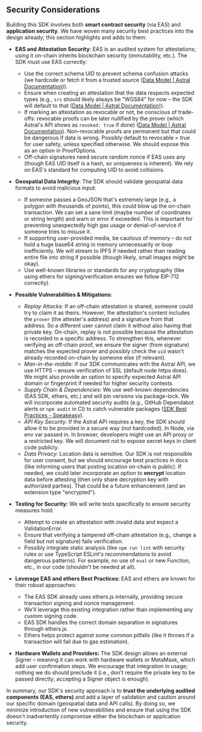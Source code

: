 ## Security Considerations  
Building this SDK involves both **smart contract security** (via EAS) and **application security**. We have woven many security best practices into the design already; this section highlights and adds to them:

- **EAS and Attestation Security**: EAS is an audited system for attestations; using it on-chain inherits blockchain security (immutability, etc.). The SDK must use EAS correctly:
  - Use the correct schema UID to prevent schema confusion attacks (we hardcode or fetch it from a trusted source ([Data Model | Astral Documentation](https://docs.astral.global/docs/data-model#:~:text=uint256%20eventTimestamp%2Cstring%20srs%2Cstring%20locationType%2Cstring%20location%2Cstring,mediaData%2Cstring%20memo))).
  - Ensure when creating an attestation that the data respects expected types (e.g., `srs` should likely always be "WGS84" for now – the SDK will default to that ([Data Model | Astral Documentation](https://docs.astral.global/docs/data-model#:~:text=%22event_timestamp%22%3A%20%222023,image%2Fjpeg))).
  - If marking an attestation as revocable or not, be conscious of trade-offs: revocable proofs can be later nullified by the prover (which Astral's API shows as `revoked: true` if done) ([Data Model | Astral Documentation](https://docs.astral.global/docs/data-model#:~:text=,been%20revoked%20by%20the%20prover)). Non-revocable proofs are permanent but that could be dangerous if data is wrong. Possibly default to revocable = true for user safety, unless specified otherwise. We should expose this as an option in ProofOptions.
  - Off-chain signatures need secure random nonce if EAS uses any (though EAS UID itself is a hash, so uniqueness is inherent). We rely on EAS's standard for computing UID to avoid collisions.

- **Geospatial Data Integrity**: The SDK should validate geospatial data formats to avoid malicious input:
  - If someone passes a GeoJSON that's extremely large (e.g., a polygon with thousands of points), this could blow up the on-chain transaction. We can set a sane limit (maybe number of coordinates or string length) and warn or error if exceeded. This is important for preventing unexpectedly high gas usage or denial-of-service if someone tries to misuse it.
  - If supporting user-provided media, be cautious of memory – do not hold a huge base64 string in memory unnecessarily or loop inefficiently. We will stream to IPFS if needed rather than reading entire file into string if possible (though likely, small images might be okay).
  - Use well-known libraries or standards for any cryptography (like using ethers for signing/verification ensures we follow EIP-712 correctly).
  
- **Possible Vulnerabilities & Mitigations**:
  - *Replay Attacks:* If an off-chain attestation is shared, someone could try to claim it as theirs. However, the attestation's content includes the `prover` (the attester's address) and a signature from that address. So a different user cannot claim it without also having that private key. On-chain, replay is not possible because the attestation is recorded to a specific address. To strengthen this, whenever verifying an off-chain proof, we ensure the signer (from signature) matches the expected prover and possibly check the `uid` wasn't already recorded on-chain by someone else (if relevant).
  - *Man-in-the-middle:* If our SDK communicates with the Astral API, we use HTTPS – ensure verification of SSL (default node https does). We might also provide an option to specify expected Astral API domain or fingerprint if needed for higher security contexts.
  - *Supply Chain & Dependencies:* We use well-known dependencies (EAS SDK, ethers, etc.) and will pin versions via package-lock. We will incorporate automated security audits (e.g., GitHub Dependabot alerts or `npm audit` in CI) to catch vulnerable packages ([SDK Best Practices - Speakeasy](https://www.speakeasy.com/post/sdk-best-practices#:~:text=SDK%20Best%20Practices%20,user%20error%20during%20user%20integration)).
  - *API Key Security:* If the Astral API requires a key, the SDK should allow it to be provided in a secure way (not hardcoded). In Node, via env var passed in. In browser, developers might use an API proxy or a restricted key. We will document not to expose secret keys in client code publicly.
  - *Data Privacy:* Location data is sensitive. Our SDK is not responsible for user consent, but we should encourage best practices in docs (like informing users that posting location on-chain is public). If needed, we could later incorporate an option to **encrypt** location data before attesting (then only share decryption key with authorized parties). That could be a future enhancement (and an extension type "encrypted").
  
- **Testing for Security:** We will write tests specifically to ensure security measures hold:
  - Attempt to create an attestation with invalid data and expect a ValidationError.
  - Ensure that verifying a tampered off-chain attestation (e.g., change a field but not signature) fails verification.
  - Possibly integrate static analysis (like `npm run lint` with security rules or use TypeScript ESLint's recommendations to avoid dangerous patterns). For example, no use of `eval` or new Function, etc., in our code (shouldn't be needed at all).
  
- **Leverage EAS and ethers Best Practices:** EAS and ethers are known for their robust approaches:
  - The EAS SDK already uses ethers.js internally, providing secure transaction signing and nonce management.
  - We'll leverage this existing integration rather than implementing any custom signing code.
  - EAS SDK handles the correct domain separation in signatures through ethers.js.
  - Ethers helps protect against some common pitfalls (like it throws if a transaction will fail due to gas estimation).
  
- **Hardware Wallets and Providers:** The SDK design allows an external Signer – meaning it can work with hardware wallets or MetaMask, which add user confirmation steps. We encourage that integration in usage; nothing we do should preclude it (i.e., don't require the private key to be passed directly; accepting a Signer object is enough).
  
In summary, our SDK's security approach is to **trust the underlying audited components (EAS, ethers)** and add a layer of validation and caution around our specific domain (geospatial data and API calls). By doing so, we minimize introduction of new vulnerabilities and ensure that using the SDK doesn't inadvertently compromise either the blockchain or application security.